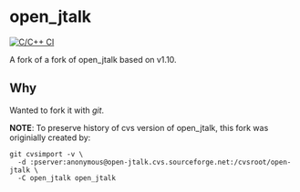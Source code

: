 # open_jtalk

[![C/C++ CI](https://github.com/r9y9/open_jtalk/actions/workflows/ccpp.yaml/badge.svg)](https://github.com/r9y9/open_jtalk/actions/workflows/ccpp.yaml)

A fork of a fork of open_jtalk based on v1.10.

## Why

Wanted to fork it with *git*.

**NOTE**: To preserve history of cvs version of open_jtalk, this fork was originially created by:

```
git cvsimport -v \
  -d :pserver:anonymous@open-jtalk.cvs.sourceforge.net:/cvsroot/open-jtalk \
  -C open_jtalk open_jtalk
```

